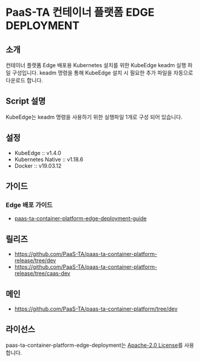 # PaaS-TA 컨테이너 플랫폼 EDGE DEPLOYMENT
## 소개

컨테이너 플랫폼 Edge 배포용 Kubernetes 설치를 위한 KubeEdge keadm 실행 파일 구성입니다. keadm 명령을 통해 KubeEdge 설치 시 필요한 추가 파일을 자동으로 다운로드 합니다.

## Script 설명
KubeEdge는 keadm 명령을 사용하기 위한 실행파일 1개로 구성 되어 있습니다.

## 설정
- KubeEdge :: v1.4.0
- Kubernetes Native :: v1.18.6
- Docker :: v19.03.12

## 가이드	
### Edge 배포 가이드	
- [paas-ta-container-platform-edge-deployment-guide](https://github.com/PaaS-TA/paas-ta-container-platform/blob/dev/install-guide/edge/paas-ta-container-platform-edge-deployment-guide-v1.0.md)	

## 릴리즈	
- https://github.com/PaaS-TA/paas-ta-container-platform-release/tree/dev	
- https://github.com/PaaS-TA/paas-ta-container-platform-release/tree/caas-dev

## 메인
- https://github.com/PaaS-TA/paas-ta-container-platform/tree/dev

## 라이선스
paas-ta-container-platform-edge-deployment는 [Apache-2.0 License](http://www.apache.org/licenses/LICENSE-2.0)를 사용합니다.
